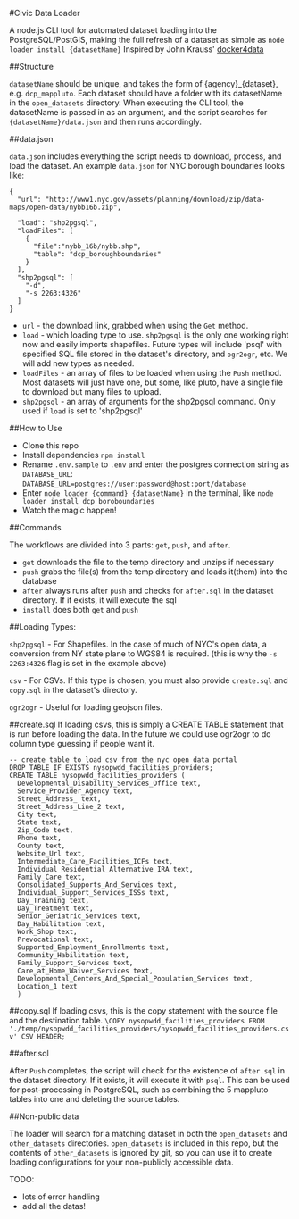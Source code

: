 #Civic Data Loader

A node.js CLI tool for automated dataset loading into the PostgreSQL/PostGIS, making the full refresh of a dataset as simple as `node loader install {datasetName}` Inspired by John Krauss' [docker4data](https://github.com/talos/docker4data)

##Structure

`datasetName` should be unique, and takes the form of {agency}_{dataset}, e.g. `dcp_mappluto`.  Each dataset should have a folder with its datasetName in the `open_datasets` directory.  When executing the CLI tool, the datasetName is passed in as an argument, and the script searches for `{datasetName}/data.json` and then runs accordingly.

##data.json

`data.json` includes everything the script needs to download, process, and load the dataset.  An example `data.json` for NYC borough boundaries looks like:

```
{
  "url": "http://www1.nyc.gov/assets/planning/download/zip/data-maps/open-data/nybb16b.zip",
  
  "load": "shp2pgsql",
  "loadFiles": [
    {
      "file":"nybb_16b/nybb.shp",
      "table": "dcp_boroughboundaries"
    }
  ],
  "shp2pgsql": [ 
    "-d",
    "-s 2263:4326"
  ] 
}
```
- `url` - the download link, grabbed when using the `Get` method.
- `load` - which loading type to use.  `shp2pgsql` is the only one working right now and easily imports shapefiles. Future types will include 'psql' with specified SQL file stored in the dataset's directory, and `ogr2ogr`, etc.  We will add new types as needed.
- `loadFiles` - an array of files to be loaded when using the `Push` method.  Most datasets will just have one, but some, like pluto, have a single file to download but many files to upload.  
- `shp2pgsql` - an array of arguments for the shp2pgsql command.  Only used if `load` is set to 'shp2pgsql'

##How to Use

- Clone this repo
- Install dependencies `npm install`
- Rename `.env.sample` to `.env` and enter the postgres connection string as `DATABASE_URL`:
`DATABASE_URL=postgres://user:password@host:port/database`
- Enter `node loader {command} {datasetName}` in the terminal, like `node loader install dcp_boroboundaries`
- Watch the magic happen!

##Commands

The workflows are divided into 3 parts: `get`, `push`, and `after`.  

- `get` downloads the file to the temp directory and unzips if necessary
- `push` grabs the file(s) from the temp directory and loads it(them) into the database
- `after` always runs after `push` and checks for `after.sql` in the dataset directory.  If it exists, it will execute the sql
- `install` does both `get` and `push`


##Loading Types:

`shp2pgsql` - For Shapefiles.  In the case of much of NYC's open data, a conversion from NY state plane to WGS84 is required.  (this is why the `-s 2263:4326` flag is set in the example above)

`csv` - For CSVs.  If this type is chosen, you must also provide `create.sql` and `copy.sql` in the dataset's directory.

`ogr2ogr` - Useful for loading geojson files.

##create.sql
If loading csvs, this is simply a CREATE TABLE statement that is run before loading the data.  In the future we could use ogr2ogr to do column type guessing if people want it.
```
-- create table to load csv from the nyc open data portal
DROP TABLE IF EXISTS nysopwdd_facilities_providers;
CREATE TABLE nysopwdd_facilities_providers (
  Developmental_Disability_Services_Office text,
  Service_Provider_Agency text,
  Street_Address_ text,
  Street_Address_Line_2 text,
  City text,
  State text,
  Zip_Code text,
  Phone text,
  County text,
  Website_Url text,
  Intermediate_Care_Facilities_ICFs text,
  Individual_Residential_Alternative_IRA text,
  Family_Care text,
  Consolidated_Supports_And_Services text,
  Individual_Support_Services_ISSs text,
  Day_Training text,
  Day_Treatment text,
  Senior_Geriatric_Services text,
  Day_Habilitation text,
  Work_Shop text,
  Prevocational text,
  Supported_Employment_Enrollments text,
  Community_Habilitation text,
  Family_Support_Services text,
  Care_at_Home_Waiver_Services text,
  Developmental_Centers_And_Special_Population_Services text,
  Location_1 text
  )
```
##copy.sql
If loading csvs, this is the copy statement with the source file and the destination table.
`\COPY nysopwdd_facilities_providers FROM './temp/nysopwdd_facilities_providers/nysopwdd_facilities_providers.csv' CSV HEADER;`


##after.sql

After `Push` completes, the script will check for the existence of `after.sql` in the dataset directory.  If it exists, it will execute it with `psql`.  This can be used for post-processing in PostgreSQL, such as combining the 5 mappluto tables into one and deleting the source tables.



##Non-public data

The loader will search for a matching dataset in both the `open_datasets` and `other_datasets` directories.  `open_datasets` is included in this repo, but the contents of `other_datasets` is ignored by git, so you can use it to create loading configurations for your non-publicly accessible data.

TODO: 
- lots of error handling
- add all the datas!
